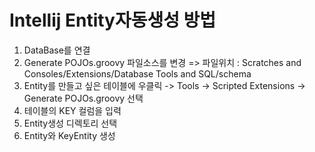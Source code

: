 # Intellij Entity자동생성 방법

1. DataBase를 연결
2. Generate POJOs.groovy 파일소스를 변경
   => 파일위치 : Scratches and Consoles/Extensions/Database Tools and SQL/schema
3. Entity를 만들고 싶은 테이블에 우클릭 -> Tools -> Scripted Extensions -> Generate POJOs.groovy 선택
4. 테이블의 KEY 컬럼을 입력
5. Entity생성 디렉토리 선택
6. Entity와 KeyEntity 생성